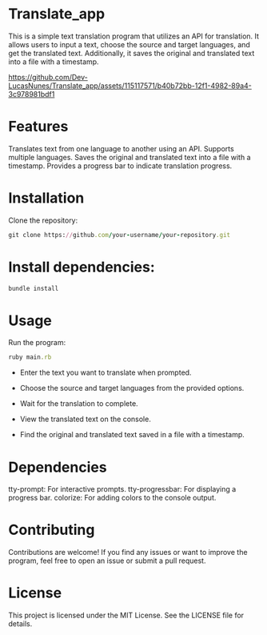 # Translate_app
This is a simple text translation program that utilizes an API for translation. It allows users to input a text, choose the source and target languages, and get the translated text. Additionally, it saves the original and translated text into a file with a timestamp.



https://github.com/Dev-LucasNunes/Translate_app/assets/115117571/b40b72bb-12f1-4982-89a4-3c978981bdf1



# Features
Translates text from one language to another using an API.
Supports multiple languages.
Saves the original and translated text into a file with a timestamp.
Provides a progress bar to indicate translation progress.

# Installation
Clone the repository:
```ruby
git clone https://github.com/your-username/your-repository.git
```
# Install dependencies:
```ruby
bundle install
```
# Usage
Run the program:
```ruby
ruby main.rb
```
* Enter the text you want to translate when prompted.

* Choose the source and target languages from the provided options.

* Wait for the translation to complete.

* View the translated text on the console.

* Find the original and translated text saved in a file with a timestamp.

# Dependencies
tty-prompt: For interactive prompts.
tty-progressbar: For displaying a progress bar.
colorize: For adding colors to the console output.

# Contributing
Contributions are welcome! If you find any issues or want to improve the program, feel free to open an issue or submit a pull request.

# License
This project is licensed under the MIT License. See the LICENSE file for details.
